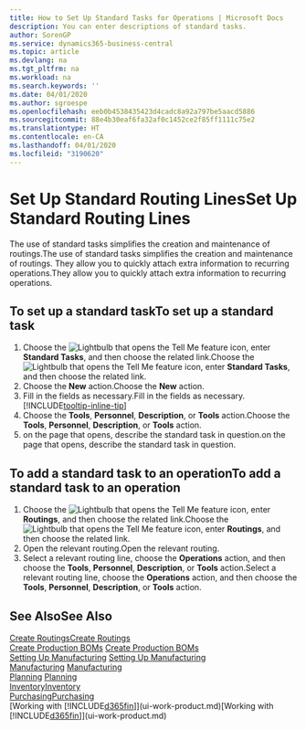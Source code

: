 ```yaml
---
title: How to Set Up Standard Tasks for Operations | Microsoft Docs
description: You can enter descriptions of standard tasks.
author: SorenGP
ms.service: dynamics365-business-central
ms.topic: article
ms.devlang: na
ms.tgt_pltfrm: na
ms.workload: na
ms.search.keywords: ''
ms.date: 04/01/2020
ms.author: sgroespe
ms.openlocfilehash: eeb0b4538435423d4cadc8a92a797be5aacd5886
ms.sourcegitcommit: 88e4b30eaf6fa32af0c1452ce2f85ff1111c75e2
ms.translationtype: HT
ms.contentlocale: en-CA
ms.lasthandoff: 04/01/2020
ms.locfileid: "3190620"
---
```

# <a name="set-up-standard-routing-lines"></a><span data-ttu-id="07adc-103">Set Up Standard Routing Lines</span><span class="sxs-lookup"><span data-stu-id="07adc-103">Set Up Standard Routing Lines</span></span>
<span data-ttu-id="07adc-104">The use of standard tasks simplifies the creation and maintenance of routings.</span><span class="sxs-lookup"><span data-stu-id="07adc-104">The use of standard tasks simplifies the creation and maintenance of routings.</span></span> <span data-ttu-id="07adc-105">They allow you to quickly attach extra information to recurring operations.</span><span class="sxs-lookup"><span data-stu-id="07adc-105">They allow you to quickly attach extra information to recurring operations.</span></span>

## <a name="to-set-up-a-standard-task"></a><span data-ttu-id="07adc-106">To set up a standard task</span><span class="sxs-lookup"><span data-stu-id="07adc-106">To set up a standard task</span></span>
1. <span data-ttu-id="07adc-107">Choose the ![Lightbulb that opens the Tell Me feature](media/ui-search/search_small.png "Tell me what you want to do") icon, enter **Standard Tasks**, and then choose the related link.</span><span class="sxs-lookup"><span data-stu-id="07adc-107">Choose the ![Lightbulb that opens the Tell Me feature](media/ui-search/search_small.png "Tell me what you want to do") icon, enter **Standard Tasks**, and then choose the related link.</span></span>
2. <span data-ttu-id="07adc-108">Choose the **New** action.</span><span class="sxs-lookup"><span data-stu-id="07adc-108">Choose the **New** action.</span></span>
3. <span data-ttu-id="07adc-109">Fill in the fields as necessary.</span><span class="sxs-lookup"><span data-stu-id="07adc-109">Fill in the fields as necessary.</span></span> [!INCLUDE[tooltip-inline-tip](includes/tooltip-inline-tip_md.md)]
4. <span data-ttu-id="07adc-110">Choose the **Tools**, **Personnel**, **Description**, or **Tools** action.</span><span class="sxs-lookup"><span data-stu-id="07adc-110">Choose the **Tools**, **Personnel**, **Description**, or **Tools** action.</span></span>
5. <span data-ttu-id="07adc-111">on the page that opens, describe the standard task in question.</span><span class="sxs-lookup"><span data-stu-id="07adc-111">on the page that opens, describe the standard task in question.</span></span>

## <a name="to-add-a-standard-task-to-an-operation"></a><span data-ttu-id="07adc-112">To add a standard task to an operation</span><span class="sxs-lookup"><span data-stu-id="07adc-112">To add a standard task to an operation</span></span>
1. <span data-ttu-id="07adc-113">Choose the ![Lightbulb that opens the Tell Me feature](media/ui-search/search_small.png "Tell me what you want to do") icon, enter **Routings**, and then choose the related link.</span><span class="sxs-lookup"><span data-stu-id="07adc-113">Choose the ![Lightbulb that opens the Tell Me feature](media/ui-search/search_small.png "Tell me what you want to do") icon, enter **Routings**, and then choose the related link.</span></span>
2. <span data-ttu-id="07adc-114">Open the relevant routing.</span><span class="sxs-lookup"><span data-stu-id="07adc-114">Open the relevant routing.</span></span>
3. <span data-ttu-id="07adc-115">Select a relevant routing line, choose the **Operations** action, and then choose the **Tools**, **Personnel**, **Description**, or **Tools** action.</span><span class="sxs-lookup"><span data-stu-id="07adc-115">Select a relevant routing line, choose the **Operations** action, and then choose the **Tools**, **Personnel**, **Description**, or **Tools** action.</span></span>

## <a name="see-also"></a><span data-ttu-id="07adc-116">See Also</span><span class="sxs-lookup"><span data-stu-id="07adc-116">See Also</span></span>  
[<span data-ttu-id="07adc-117">Create Routings</span><span class="sxs-lookup"><span data-stu-id="07adc-117">Create Routings</span></span>](production-how-to-create-routings.md)  
<span data-ttu-id="07adc-118">[Create Production BOMs](production-how-to-create-production-boms.md)   </span><span class="sxs-lookup"><span data-stu-id="07adc-118">[Create Production BOMs](production-how-to-create-production-boms.md)   </span></span>  
<span data-ttu-id="07adc-119">[Setting Up Manufacturing](production-configure-production-processes.md) </span><span class="sxs-lookup"><span data-stu-id="07adc-119">[Setting Up Manufacturing](production-configure-production-processes.md) </span></span>  
<span data-ttu-id="07adc-120">[Manufacturing](production-manage-manufacturing.md)  </span><span class="sxs-lookup"><span data-stu-id="07adc-120">[Manufacturing](production-manage-manufacturing.md)  </span></span>  
<span data-ttu-id="07adc-121">[Planning](production-planning.md) </span><span class="sxs-lookup"><span data-stu-id="07adc-121">[Planning](production-planning.md) </span></span>  
[<span data-ttu-id="07adc-122">Inventory</span><span class="sxs-lookup"><span data-stu-id="07adc-122">Inventory</span></span>](inventory-manage-inventory.md)  
[<span data-ttu-id="07adc-123">Purchasing</span><span class="sxs-lookup"><span data-stu-id="07adc-123">Purchasing</span></span>](purchasing-manage-purchasing.md)  
<span data-ttu-id="07adc-124">[Working with [!INCLUDE[d365fin](includes/d365fin_md.md)]](ui-work-product.md)</span><span class="sxs-lookup"><span data-stu-id="07adc-124">[Working with [!INCLUDE[d365fin](includes/d365fin_md.md)]](ui-work-product.md)</span></span>  
